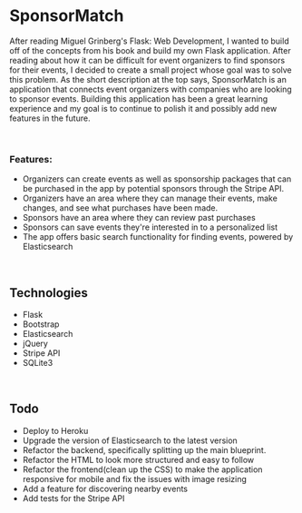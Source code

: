 # SponsorMatch
After reading Miguel Grinberg's Flask: Web Development, I wanted to build off of the concepts from his book and build my own Flask application. After reading about how it can be difficult for event organizers to find sponsors for their events, I decided to create a small project whose goal was to solve this problem. As the short description at the top says, SponsorMatch is an application that connects event organizers with companies who are looking to sponsor events. Building this application has been a great learning experience and my goal is to continue to polish it and possibly add new features in the future.

<br>

### Features:
 - Organizers can create events as well as sponsorship packages that can be purchased in the app by potential sponsors through the Stripe API. 
 - Organizers have an area where they can manage their events, make changes, and see what purchases have been made.
 - Sponsors have an area where they can review past purchases
 - Sponsors can save events they're interested in to a personalized list
 - The app offers basic search functionality for finding events, powered by Elasticsearch
 
<br>

## Technologies
 - Flask
 - Bootstrap
 - Elasticsearch
 - jQuery
 - Stripe API
 - SQLite3

<br>

## Todo
 - Deploy to Heroku
 - Upgrade the version of Elasticsearch to the latest version
 - Refactor the backend, specifically splitting up the main blueprint.
 - Refactor the HTML to look more structured and easy to follow
 - Refactor the frontend(clean up the CSS) to make the application responsive for mobile and fix the issues with image resizing
 - Add a feature for discovering nearby events
 - Add tests for the Stripe API

